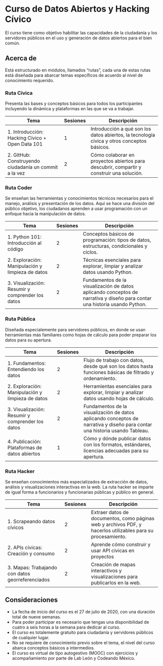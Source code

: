 # Curso de Datos Abiertos y Hacking Cívico

El curso tiene como objetivo habilitar las capacidades de la ciudadanía y los servidores públicos en el uso y generación de datos abiertos para el bien común.

## Acerca de

Está estructurado en módulos, llamados “rutas”, cada una de estas rutas está diseñada para abarcar temas específicos de acuerdo al nivel de conocimiento requerido.

### Ruta Cívica
Presenta las bases y conceptos básicos para todos los participantes incluyendo la dinámica y plataformas en las que se va a trabajar.

| Tema                                                    | Sesiones | Descripción                                                                                |
|---------------------------------------------------------|----------|--------------------------------------------------------------------------------------------|
| 1.  Introducción: Hacking Cívico + Open Data 101       | 1        | Introducción a qué son los datos abiertos, la tecnología cívica y otros conceptos básicos. |
| 2.  GitHub: Construyendo ciudadanía un commit a la vez | 2        | Cómo colaborar en proyectos abiertos para descubrir, compartir y construir una solución.   |

### Ruta Coder
Se enseñan las herramientas y conocimientos técnicos necesarios para el manejo, análisis y presentación de los datos. Aquí se hace una división del público objetivo, los ciudadanos aprenden a usar programación con un enfoque hacia la manipulación de datos.

| Tema                                             | Sesiones | Descripción                                                                                                                |
|--------------------------------------------------|----------|----------------------------------------------------------------------------------------------------------------------------|
| 1. Python 101: Introducción al código            | 2        | Conceptos básicos de programación: tipos de datos, estructuras, condicionales y ciclos.                                    |
| 2. Exploración: Manipulación y limpieza de datos | 2        | Técnicas esenciales para explorar, limpiar y analizar datos usando Python.                                                 |
| 3. Visualización: Resumir y comprender los datos | 2        | Fundamentos de la visualización de datos aplicando conceptos de narrativa y diseño para contar una historia usando Python. |

### Ruta Pública
Diseñada especialemente para servidores públicos, en donde se usan herramientas más familiares como hojas de cálculo para poder preparar los datos para su apertura.

| Tema                                             | Sesiones | Descripción                                                                                                                 |
|--------------------------------------------------|----------|-----------------------------------------------------------------------------------------------------------------------------|
| 1. Fundamentos: Entendiendo los datos            | 2        | Flujo de trabajo con datos, desde qué son los datos hasta funciones básicas de filtrado y ordenamiento.                     |
| 2. Exploración: Manipulación y limpieza de datos | 2        | Herramientas esenciales para explorar, limpiar y analizar datos usando hojas de cálculo.                                    |
| 3. Visualización: Resumir y comprender los datos | 2        | Fundamentos de la visualización de datos aplicando conceptos de narrativa y diseño para contar una historia usando Tableau. |
| 4. Publicación: Plataformas de datos abiertos    | 1        | Cómo y dónde publicar  datos con los formatos, estándares, licencias adecuadas para su apertura.                            |

### Ruta Hacker
Se enseñan conocimientos más especializados de extracción de datos, análisis y visualizaciones interactivas en la web. La ruta hacker se imparte de igual forma a funcionarios y funcionarias públicas y público en general.

| Tema                                             | Sesiones | Descripción                                                                                                 |
|--------------------------------------------------|----------|-------------------------------------------------------------------------------------------------------------|
| 1. Scrapeando datos cívicos                      | 2        | Extraer datos de documentos, como páginas web y archivos PDF, y hacerlos utilizables para su procesamiento. |
| 2. APIs cívicas: Creación y consumo              | 2        | Aprende cómo construir y usar API cívicas en proyectos                                                      |
| 3. Mapas: Trabajando con datos georreferenciados | 2        | Creación de mapas interactivos y visualizaciones para publicarlos en la web.                                |

## Consideraciones

- La fecha de inicio del curso es el 27 de julio de 2020, con una duración total de nueve semanas.
- Para poder participar es necesario que tengas una disponibilidad de cuatro a seis horas a la semana para dedicar al curso.
- El curso es totalemente gratuito para ciudadanía y servidores públicos de cualquier lugar.
- No se requiere de conocimiento previo sobre el tema, el nivel del curso abarca conceptos básicos a intermedios.
- El curso es virtual de tipo autogestivo (MOOC) con ejercicios y acompañamiento por parte de Lab León y Codeando México.

